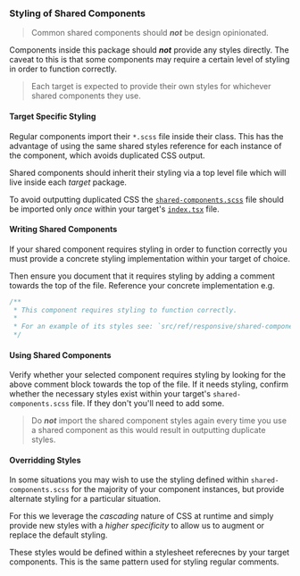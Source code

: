 ### Styling of Shared Components

> Common shared components should **_not_** be design opinionated.

Components inside this package should **_not_** provide any styles directly.
The caveat to this is that some components may require a certain level of styling in order to function correctly.

> Each target is expected to provide their own styles for whichever shared components they use.

#### Target Specific Styling

Regular components import their `*.scss` file inside their class. This has the advantage of using the same shared styles
reference for each instance of the component, which avoids duplicated CSS output.

Shared components should inherit their styling via a top level file which will live inside each _target_ package.

To avoid outputting duplicated CSS the [`shared-components.scss`](../../ref/responsive/shared-components.tsx) file should be imported only _once_ within your target's [`index.tsx`](../../ref/responsive/index.tsx) file.

#### Writing Shared Components

If your shared component requires styling in order to function correctly you must provide a concrete styling implementation within your target of choice.

Then ensure you document that it requires styling by adding a comment towards the top of the file. Reference your concrete implementation e.g.

``` javascript
/**
 * This component requires styling to function correctly.
 * 
 * For an example of its styles see: `src/ref/responsive/shared-components.scss`
 */
```

#### Using Shared Components

Verify whether your selected component requires styling by looking for the above comment block towards the top of the file.
If it needs styling, confirm whether the necessary styles exist within your target's `shared-components.scss` file. If they don't you'll need to add some.

> Do **_not_** import the shared component styles again every time you use a shared component as this would result in outputting duplicate styles.

#### Overridding Styles

In some situations you may wish to use the styling defined within `shared-components.scss` for the majority of your component instances, but provide alternate styling for a particular situation.

For this we leverage the _cascading_ nature of CSS at runtime and simply provide new styles with a _higher specificity_ to allow us to augment or replace the default styling.

These styles would be defined within a stylesheet referecnes by your target components. This is the same pattern used for styling regular comments.
